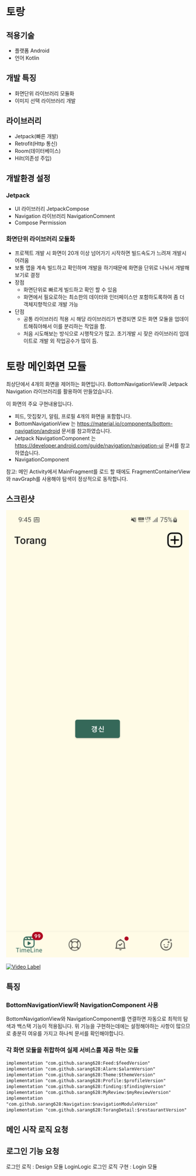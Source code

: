 # 토랑

## 적용기술
- 플랫폼 Android<br>
- 언어 Kotlin<br>

## 개발 특징
- 화면단위 라이브러리 모듈화
- 이미지 선택 라이브러리 개발

## 라이브러리
- Jetpack(빠른 개발)
- Retrofit(Http 통신)
- Room(데이터베이스)
- Hilt(의존성 주입)

## 개발환경 설정

### Jetpack
- UI 라이브러리 JetpackCompose
- Navigation 라이브러리 NavigationComnent
- Compose Permission

### 화면단위 라이브러리 모듈화
- 프로젝트 개발 시 화면이 20개 이상 넘어가기 시작하면 빌드속도가 느려져 개발시 어려움
- 보통 앱을 계속 빌드하고 확인하며 개발을 하기때문에 화면을 단위로 나눠서 개발해보기로 결정
- 장점
  - 화면단위로 빠르게 빌드하고 확인 할 수 있음
  - 화면에서 필요로하는 최소한의 데이터와 인터페이스만 포함하도록하여 좀 더 객체지향적으로 개발 가능
- 단점
  - 공통 라이브러리 적용 시 해당 라이브러리가 변경되면 모든 화면 모듈을 업데이트해줘야해서 이를 분리하는 작업을 함.
  - 처음 시도해보는 방식으로 시행착오가 많고. 초기개발 시 잦은 라이브러리 업데이트로 개발 외 작업공수가 많이 듬.

# 토랑 메인화면 모듈
최상단에서 4개의 화면을 제어하는 화면입니다. BottomNavigationView와 Jetpack Navigation
라이브러리를 활용하여 만들었습니다.

이 화면의 주요 구현내용입니다.
 * 피드, 맛집찾기, 알림, 프로필 4개의 화면을 포함합니다.
 * BottomNavigationView 는 https://material.io/components/bottom-navigation/android 문서를 참고하였습니다.
 * Jetpack NavigationComponent 는 https://developer.android.com/guide/navigation/navigation-ui 문서를 참고하였습니다.
 * NavigationComponent

참고: 메인 Activity에서 MainFragment를 로드 할 때에도 FragmentContainerView와 navGraph를 사용해야
탐색이 정상적으로 동작합니다.

## 스크린샷
<img src="screenshots/Screenshot_20220809_094527.png" width="500px"/>

[![Video Label](https://i9.ytimg.com/vi/la73aBBfSik/mq2.jpg?sqp=CPT8xpcG&rs=AOn4CLDFKFPsgwJYXTxN7d3ewBDgfu8DTQ)](https://youtu.be/la73aBBfSik)

## 특징

### BottomNavigationView와 NavigationComponent 사용
BottomNavigationView와 NavigationComponent를 연결하면 자동으로 최적의 탐색과 백스택 기능이 적용됩니다.
위 기능을 구현하는데에는 설정해야하는 사항이 많으므로 충분히 여유를 가지고 하나씩 문서를 확인해야합니다.

### 각 화면 모듈을 취합하여 실제 서비스를 제공 하는 모듈
```
implementation "com.github.sarang628:Feed:$feedVersion"
implementation "com.github.sarang628:Alarm:$alarmVersion"
implementation "com.github.sarang628:Theme:$themeVersion"
implementation "com.github.sarang628:Profile:$profileVersion"
implementation "com.github.sarang628:finding:$findingVersion"
implementation "com.github.sarang628:MyReview:$myReviewVersion"
implementation "com.github.sarang628:Navigation:$navigationModuleVersion"
implementation "com.github.sarang628:TorangDetail:$restaurantVersion"
```

## 메인 시작 로직 요청


## 로그인 기능 요청
로그인 로직 : Design 모듈 LoginLogic
로그인 로직 구현 : Login 모듈

